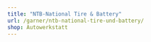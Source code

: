 ```yaml
---
title: "NTB-National Tire & Battery"
url: /garner/ntb-national-tire-und-battery/
shop: Autowerkstatt
---
```

